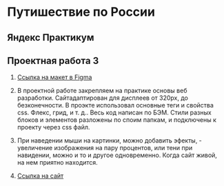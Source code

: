 # Путишествие по России 
## Яндекс Практикум
## Проектная работа 3
1. [Ссылка на макет в Figma](https://www.figma.com/file/OyRWEjU6wBwRe1hapzQoLx/Sprint-3%3A-Russia-%2F-desktop-%2B-mobile?node-id=28503%3A0)

2. В проектной работе закрепляем на практике основы веб разработки. 
Сайтадаптирован для дисплеев от 320px, до безконечности.
В проэкте использовал основные теги и свойства css. Флекс, грид, и т. д..
Весь код написан по БЭМ. Стили разных блоков и элементов разложены 
по споим папкам, и подключены к проекту через css файл. 

3. При наведении мыши на картинки, можно добавить эфекты, - увеличение
изображения на пару процентов, или тени при навидении, можно и то и другое
одновременно. Когда сайт живой, на нем приятно находится.

4. [Ссылка на сайт](https://lex26p.github.io/russian-travel/index.html)
